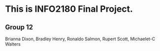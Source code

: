 # This is INFO2180 Final Project.
## Group 12 
Brianna Dixon, Bradley Henry, Ronaldo Salmon, Rupert Scott, Michaelet-C Walters
